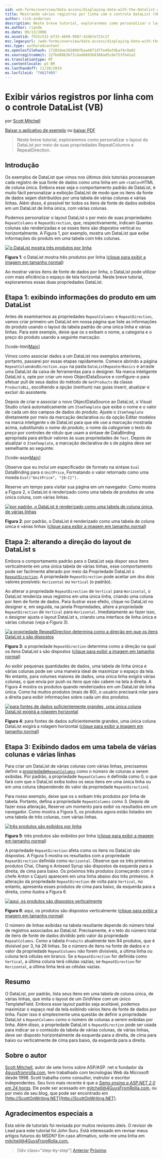 ```yaml
---
uid: web-forms/overview/data-access/displaying-data-with-the-datalist-and-repeater/showing-multiple-records-per-row-with-the-datalist-control-vb
title: Mostrando vários registros por linha com o controle DataList (VB) | Microsoft Docs
author: rick-anderson
description: Neste breve tutorial, exploraremos como personalizar o layout do DataList por meio de suas propriedades RepeatColumns e RepeatDirection.
ms.author: riande
ms.date: 09/13/2006
ms.assetid: f555c531-bf33-4699-9987-42dbfef23c1f
msc.legacyurl: /web-forms/overview/data-access/displaying-data-with-the-datalist-and-repeater/showing-multiple-records-per-row-with-the-datalist-control-vb
msc.type: authoredcontent
ms.openlocfilehash: 17283dae192896fbaa48f1d7fe49afdbaf4c9a02
ms.sourcegitcommit: 22fbd8863672c4ad6693b8388ad5c8e753fb41a2
ms.translationtype: MT
ms.contentlocale: pt-BR
ms.lasthandoff: 11/28/2019
ms.locfileid: "74627495"
---
```

# <a name="showing-multiple-records-per-row-with-the-datalist-control-vb"></a>Exibir vários registros por linha com o controle DataList (VB)

por [Scott Mitchell](https://twitter.com/ScottOnWriting)

[Baixar o aplicativo de exemplo](https://download.microsoft.com/download/9/c/1/9c1d03ee-29ba-4d58-aa1a-f201dcc822ea/ASPNET_Data_Tutorial_31_VB.exe) ou [baixar PDF](showing-multiple-records-per-row-with-the-datalist-control-vb/_static/datatutorial31vb1.pdf)

> Neste breve tutorial, exploraremos como personalizar o layout do DataList por meio de suas propriedades RepeatColumns e RepeatDirection.

## <a name="introduction"></a>Introdução

Os exemplos de DataList que vimos nos últimos dois tutoriais processaram cada registro de sua fonte de dados como uma linha em um `<table>`HTML de coluna única. Embora esse seja o comportamento padrão de DataList, é muito fácil personalizar a exibição DataList de modo que os itens da fonte de dados sejam distribuídos por uma tabela de várias colunas e várias linhas. Além disso, é possível ter todos os itens de fonte de dados exibidos em um DataList de linha única, com várias colunas.

Podemos personalizar o layout DataList s por meio de suas propriedades `RepeatColumns` e `RepeatDirection`, que, respectivamente, indicam Quantas colunas são renderizadas e se esses itens são dispostos vertical ou horizontalmente. A Figura 1, por exemplo, mostra um DataList que exibe informações do produto em uma tabela com três colunas.

[![o DataList mostra três produtos por linha](showing-multiple-records-per-row-with-the-datalist-control-vb/_static/image2.png)](showing-multiple-records-per-row-with-the-datalist-control-vb/_static/image1.png)

**Figura 1**: o DataList mostra três produtos por linha ([clique para exibir a imagem em tamanho normal](showing-multiple-records-per-row-with-the-datalist-control-vb/_static/image3.png))

Ao mostrar vários itens de fonte de dados por linha, o DataList pode utilizar com mais eficiência o espaço de tela horizontal. Neste breve tutorial, exploraremos essas duas propriedades DataList.

## <a name="step-1-displaying-product-information-in-a-datalist"></a>Etapa 1: exibindo informações do produto em um DataList

Antes de examinarmos as propriedades `RepeatColumns` e `RepeatDirection`, vamos criar primeiro um DataList em nossa página que liste as informações do produto usando o layout da tabela padrão de uma única linha e várias linhas. Para este exemplo, deixe que os s exibam o nome, a categoria e o preço do produto usando a seguinte marcação:

[!code-html[Main](showing-multiple-records-per-row-with-the-datalist-control-vb/samples/sample1.html)]

Vimos como associar dados a um DataList nos exemplos anteriores, portanto, passarei por essas etapas rapidamente. Comece abrindo a página `RepeatColumnAndDirection.aspx` na pasta `DataListRepeaterBasics` e arraste uma DataList da caixa de ferramentas para o designer. Na marca inteligente DataList s, opte por criar um novo ObjectDataSource e configure-o para efetuar pull de seus dados do método de `GetProducts` da classe `ProductsBLL`, escolhendo a opção (nenhum) nas guias inserir, atualizar e excluir do assistente.

Depois de criar e associar o novo ObjectDataSource ao DataList, o Visual Studio criará automaticamente um `ItemTemplate` que exibe o nome e o valor de cada um dos campos de dados do produto. Ajuste o `ItemTemplate` diretamente por meio da marcação declarativa ou da opção Editar modelos na marca inteligente s de DataList para que ele use a marcação mostrada acima, substituindo o *nome do produto*, o nome da *categoria*e o texto do *preço* por controles de rótulo que usam a sintaxe de DataBinding apropriada para atribuir valores às suas propriedades de `Text`. Depois de atualizar o `ItemTemplate`, a marcação declarativa de s de página deve ser semelhante ao seguinte:

[!code-aspx[Main](showing-multiple-records-per-row-with-the-datalist-control-vb/samples/sample2.aspx)]

Observe que eu incluí um especificador de formato na sintaxe `Eval` DataBinding para o `UnitPrice`, Formatando o valor retornado como uma moeda `Eval("UnitPrice", "{0:C}").`

Reserve um tempo para visitar sua página em um navegador. Como mostra a Figura 2, o DataList é renderizado como uma tabela de produtos de uma única coluna, com várias linhas.

[![por padrão, o DataList é renderizado como uma tabela de coluna única, de várias linhas](showing-multiple-records-per-row-with-the-datalist-control-vb/_static/image5.png)](showing-multiple-records-per-row-with-the-datalist-control-vb/_static/image4.png)

**Figura 2**: por padrão, o DataList é renderizado como uma tabela de coluna única e várias linhas ([clique para exibir a imagem em tamanho normal](showing-multiple-records-per-row-with-the-datalist-control-vb/_static/image6.png))

## <a name="step-2-changing-the-datalist-s-layout-direction"></a>Etapa 2: alterando a direção do layout de DataList s

Embora o comportamento padrão para o DataList seja dispor seus itens verticalmente em uma única tabela de várias linhas, esse comportamento pode ser facilmente alterado por meio da Propriedade DataList s [`RepeatDirection`](https://msdn.microsoft.com/system.web.ui.webcontrols.datalist.repeatdirection.aspx). A propriedade `RepeatDirection` pode aceitar um dos dois valores possíveis: `Horizontal` ou `Vertical` (o padrão).

Ao alterar a propriedade `RepeatDirection` de `Vertical` para `Horizontal`, o DataList renderiza seus registros em uma única linha, criando uma coluna por item de fonte de dados. Para ilustrar esse efeito, clique no DataList no designer e, em seguida, na janela Propriedades, altere a propriedade `RepeatDirection` de `Vertical` para `Horizontal`. Imediatamente ao fazer isso, o designer ajusta o layout DataList s, criando uma interface de linha única e várias colunas (veja a Figura 3).

[![a propriedade RepeatDirection determina como a direção em que os itens DataList s são dispostos](showing-multiple-records-per-row-with-the-datalist-control-vb/_static/image8.png)](showing-multiple-records-per-row-with-the-datalist-control-vb/_static/image7.png)

**Figura 3**: a propriedade `RepeatDirection` determina como a direção na qual os itens DataList s são dispostos ([clique para exibir a imagem em tamanho normal](showing-multiple-records-per-row-with-the-datalist-control-vb/_static/image9.png))

Ao exibir pequenas quantidades de dados, uma tabela de linha única e várias colunas pode ser uma maneira ideal de maximizar o espaço da tela. No entanto, para volumes maiores de dados, uma única linha exigirá várias colunas, o que envia por push os itens que não cabem na tela à direita. A Figura 4 mostra os produtos quando renderizados em um DataList de linha única. Como há muitos produtos (mais de 80), o usuário precisará rolar para a direita para exibir informações sobre cada um dos produtos.

[![para fontes de dados suficientemente grandes, uma única coluna DataList exigirá a rolagem horizontal](showing-multiple-records-per-row-with-the-datalist-control-vb/_static/image11.png)](showing-multiple-records-per-row-with-the-datalist-control-vb/_static/image10.png)

**Figura 4**: para fontes de dados suficientemente grandes, uma única coluna DataList exigirá a rolagem horizontal ([clique para exibir a imagem em tamanho normal](showing-multiple-records-per-row-with-the-datalist-control-vb/_static/image12.png))

## <a name="step-3-displaying-data-in-a-multi-column-multi-row-table"></a>Etapa 3: Exibindo dados em uma tabela de várias colunas e várias linhas

Para criar um DataList de várias colunas com várias linhas, precisamos definir a [propriedade`RepeatColumns`](https://msdn.microsoft.com/system.web.ui.webcontrols.datalist.repeatcolumns.aspx) como o número de colunas a serem exibidas. Por padrão, a propriedade `RepeatColumns` é definida como 0, o que fará com que o DataList exiba todos os seus itens em uma única linha ou em uma coluna (dependendo do valor da propriedade `RepeatDirection`).

Para nosso exemplo, deixe que os s exibam três produtos por linha de tabela. Portanto, defina a propriedade `RepeatColumns` como 3. Depois de fazer essa alteração, Reserve um momento para exibir os resultados em um navegador. Como mostra a Figura 5, os produtos agora estão listados em uma tabela de três colunas, com várias linhas.

[![três produtos são exibidos por linha](showing-multiple-records-per-row-with-the-datalist-control-vb/_static/image14.png)](showing-multiple-records-per-row-with-the-datalist-control-vb/_static/image13.png)

**Figura 5**: três produtos são exibidos por linha ([clique para exibir a imagem em tamanho normal](showing-multiple-records-per-row-with-the-datalist-control-vb/_static/image15.png))

A propriedade `RepeatDirection` afeta como os itens no DataList são dispostos. A Figura 5 mostra os resultados com a propriedade `RepeatDirection` definida como `Horizontal`. Observe que os três primeiros produtos Chai, Chang e Aniseed Syrup são dispostos da esquerda para a direita, de cima para baixo. Os próximos três produtos (começando com o chefe Anton s Cajun) aparecem em uma linha abaixo dos três primeiros. A alteração da propriedade `RepeatDirection` de volta para `Vertical`, no entanto, apresenta esses produtos de cima para baixo, da esquerda para a direita, como ilustra a Figura 6.

[![aqui, os produtos são dispostos verticalmente](showing-multiple-records-per-row-with-the-datalist-control-vb/_static/image17.png)](showing-multiple-records-per-row-with-the-datalist-control-vb/_static/image16.png)

**Figura 6**: aqui, os produtos são dispostos verticalmente ([clique para exibir a imagem em tamanho normal](showing-multiple-records-per-row-with-the-datalist-control-vb/_static/image18.png))

O número de linhas exibidas na tabela resultante depende do número total de registros associados ao DataList. Precisamente, é o teto do número total de itens de fonte de dados dividido pelo valor da propriedade `RepeatColumns`. Como a tabela `Products` atualmente tem 84 produtos, que é divisível por 3, há 28 linhas. Se o número de itens na fonte de dados e o valor da propriedade `RepeatColumns` não forem divisíveis, a última linha ou coluna terá células em branco. Se a `RepeatDirection` for definida como `Vertical`, a última coluna terá células vazias; se `RepeatDirection` for `Horizontal`, a última linha terá as células vazias.

## <a name="summary"></a>Resumo

O DataList, por padrão, lista seus itens em uma tabela de coluna única, de várias linhas, que imita o layout de um GridView com um único TemplateField. Embora esse layout padrão seja aceitável, podemos maximizar o espaço real da tela exibindo vários itens de fonte de dados por linha. Fazer isso é simplesmente uma questão de definir a propriedade DataList s `RepeatColumns` como o número de colunas a serem exibidas por linha. Além disso, a propriedade DataList s `RepeatDirection` pode ser usada para indicar se o conteúdo da tabela de várias colunas, de várias linhas, deve ser disposto horizontalmente da esquerda para a direita, de cima para baixo ou verticalmente de cima para baixo, da esquerda para a direita.

## <a name="about-the-author"></a>Sobre o autor

[Scott Mitchell](http://www.4guysfromrolla.com/ScottMitchell.shtml), autor de sete livros sobre ASP/ASP. net e fundador da [4guysfromrolla.com](http://www.4guysfromrolla.com), tem trabalhado com tecnologias Web da Microsoft desde 1998. Scott trabalha como consultor, instrutor e escritor independentes. Seu livro mais recente é que a [*Sams ensina a ASP.NET 2,0 em 24 horas*](https://www.amazon.com/exec/obidos/ASIN/0672327384/4guysfromrollaco). Ele pode ser acessado em [mitchell@4GuysFromRolla.com.](mailto:mitchell@4GuysFromRolla.com) ou por meio de seu blog, que pode ser encontrado em [http://ScottOnWriting.NET](http://ScottOnWriting.NET).

## <a name="special-thanks-to"></a>Agradecimentos especiais a

Esta série de tutoriais foi revisada por muitos revisores úteis. O revisor de Lead para este tutorial foi John Suru. Está interessado em revisar meus artigos futuros do MSDN? Em caso afirmativo, solte-me uma linha em [mitchell@4GuysFromRolla.com.](mailto:mitchell@4GuysFromRolla.com)

> [!div class="step-by-step"]
> [Anterior](formatting-the-datalist-and-repeater-based-upon-data-vb.md)
> [Próximo](nested-data-web-controls-vb.md)
